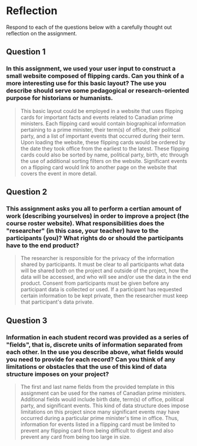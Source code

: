 # Reflection

Respond to each of the questions below with a carefully thought out reflection on the assignment.

## Question 1
### In this assignment, we used your user input to construct a small website composed of flipping cards. Can you think of a more interesting use for this basic layout? The use you describe should serve some pedagogical or research-oriented purpose for historians or humanists.
> This basic layout could be employed in a website that uses flipping cards for important facts and events related to Canadian prime ministers. Each flipping card would contain biographical information pertaining to a prime minister, their term(s) of office, their political party, and a list of important events that occurred during their term. Upon loading the website, these flipping cards would be ordered by the date they took office from the earliest to the latest. These flipping cards could also be sorted by name, political party, birth, etc through the use of additional sorting filters on the website. Significant events on a flipping card would link to another page on the website that covers the event in more detail.

## Question 2
### This assignment asks you all to perform a certian amount of work (describing yourselves) in order to improve a project (the course roster website). What responsibilities does the "researcher" (in this case, your teacher) have to the participants (you)? What rights do or should the participants have to the end product? 
> The researcher is responsible for the privacy of the information shared by participants. It must be clear to all participants what data will be shared both on the project and outside of the project, how the data will be accessed, and who will see and/or use the data in the end product. Consent from participants must be given before any participant data is collected or used. If a participant has requested certain information to be kept private, then the researcher must keep that participant's data private.

## Question 3
### Information in each student record was provided as a series of "fields", that is, discrete units of information separated from each other. In the use you describe above, what fields would you need to provide for each record? Can you think of any limitations or obstacles that the use of this kind of data structure imposes on your project?
> The first and last name fields from the provided template in this assignment can be used for the names of Canadian prime ministers. Additional fields would include birth date, term(s) of office, political party, and significant events. This kind of data structure does impose limitations on this project since many significant events may have occurred during a particular prime minister's time in office. Thus, information for events listed in a flipping card must be limited to prevent any flipping card from being difficult to digest and also prevent any card from being too large in size.